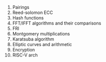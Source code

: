 1. Pairings
2. Reed-solomon ECC
3. Hash functions
4. FFT/IFFT algorithms and their comparisons
5. FRI
6. Montgomery multiplications
7. Karatsuba algorithm
8. Elliptic curves and arithmetic
9. Encryption
10. RISC-V arch
